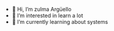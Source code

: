 - 👋 Hi, I’m zulma Argüello
- 👀 I’m interested in learn a lot 
- 🌱 I’m currently learning about systems
<!---
Zularmn/Zularmn is a ✨ special ✨ repository because its `README.md` (this file) appears on your GitHub profile.
You can click the Preview link to take a look at your changes.
--->
